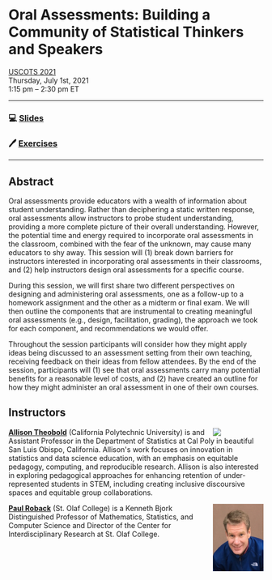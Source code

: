 # Oral Assessments: Building a Community of Statistical Thinkers and Speakers

[USCOTS 2021](https://www.causeweb.org/cause/uscots/uscots21/4f-oral-assessments-building-community-statistical-thinkers-and-speakers)  
Thursday, July 1st, 2021  
1:15 pm – 2:30 pm ET 

---

### :computer: [Slides]()
### :pen: [Exercises]()

---

## Abstract

Oral assessments provide educators with a wealth of information about student understanding. Rather than deciphering a static written response, oral assessments allow instructors to probe student understanding, providing a more complete picture of their overall understanding. However, the potential time and energy required to incorporate oral assessments in the classroom, combined with the fear of the unknown, may cause many educators to shy away. This session will (1) break down barriers for instructors interested in incorporating oral assessments in their classrooms, and (2) help instructors design oral assessments for a specific course.

During this session, we will first share two different perspectives on designing and administering oral assessments, one as a follow-up to a homework assignment and the other as a midterm or final exam. We will then outline the components that are instrumental to creating meaningful oral assessments (e.g., design, facilitation, grading), the approach we took for each component, and recommendations we would offer.

Throughout the session participants will consider how they might apply ideas being discussed to an assessment setting from their own teaching, receiving feedback on their ideas from fellow attendees. By the end of the session, participants will (1) see that oral assessments carry many potential benefits for a reasonable level of costs, and (2) have created an outline for how they might administer an oral assessment in one of their own courses.

## Instructors

<img src="images/allison.jpg" align = "right" width = "100px">

[**Allison Theobold**](https://statistics.calpoly.edu/allison-theobold) (California Polytechnic University) is and Assistant Professor in the Department of Statistics at Cal Poly in beautiful San Luis Obispo, California. Allison's work focuses on innovation in statistics and data science education, with an emphasis on equitable pedagogy, computing, and reproducible research. Allison is also interested in exploring pedagogical approaches for enhancing retention of under-represented students in STEM, including creating inclusive discoursive spaces and equitable group collaborations. 

<img src="images/paul.jpg" align = "right" width = "100px">

[**Paul Roback**]() (St. Olaf College) is a Kenneth Bjork Distinguished Professor of Mathematics, Statistics, and Computer Science and Director of the Center for Interdisciplinary Research at St. Olaf College. 
